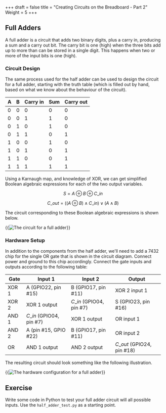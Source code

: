 +++
draft = false
title = "Creating Circuits on the Breadboard - Part 2"
Weight = 5
+++

## Full Adders

A full adder is a circuit that adds two binary digits, plus a carry in, producing a sum and a carry out bit.  The carry bit is one (high) when the three bits add up to more than can be stored in a single digit.  This happens when two or more of the input bits is one (high).

### Circuit Design

The same process used for the half adder can be used to design the circuit for a full adder, starting with the truth table (which is filled out by hand, based on what we know about the behaviour of the circuit).

A | B | Carry in | Sum | Carry out
-------|-------|-------|-------|-------
0 | 0 | 0 | 0 | 0
0 | 0 | 1 | 1 | 0
0 | 1 | 0 | 1 | 0
0 | 1 | 1 | 0 | 1
1 | 0 | 0 | 1 | 0
1 | 0 | 1 | 0 | 1
1 | 1 | 0 | 0 | 1
1 | 1 | 1 | 1 | 1

Using a Karnaugh map, and knowledge of XOR, we can get simplified Boolean algebraic expressions for each of the two output variables.

$$S = A \oplus B \oplus C\_{in}$$

$$C\_{out} = ((A \oplus B) \land C\_{in}) \lor (A \land B)$$

The circuit corresponding to these Boolean algebraic expressions is shown below.

{{<img src="/images/full-adder.png" hidpi="/images/full-adder@2x.png" alt="The circuit for a full adder">}}

### Hardware Setup

In addition to the components from the half adder, we'll need to add a 7432 chip for the single OR gate that is shown in the circuit diagram.  Connect power and ground to this chip accordingly.  Connect the gate inputs and outputs according to the following table:

Gate  | Input 1 | Input 2 | Output
------|---------|---------|-------
XOR 1 | A (GPIO22, pin #15) | B (GPIO17, pin #11) | XOR 2 input 1
XOR 2 | XOR 1 output | $C\_{in}$ (GPIO04, pin #7) | S (GPIO23, pin #16)
AND 1 | $C\_{in}$ (GPIO04, pin #7) | XOR 1 output | OR input 1
AND 2 | A (pin #15, GPIO #22) | B (GPIO17, pin #11) | OR input 2
OR    | AND 1 output | AND 2 output | $C\_{out}$ (GPIO24, pin #18)

The resulting circuit should look something like the following illustration.

{{<img src="/images/FullAdder_bb.png" hidpi="/images/FullAdder_bb@2x.png" alt="The hardware configuration for a full adder" id="full-adder-bb">}}

## Exercise

Write some code in Python to test your full adder circuit will all possible inputs.  Use the `half_adder_test.py` as a starting point.
